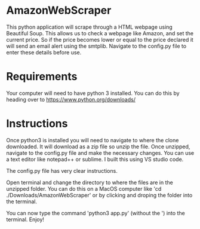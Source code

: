 # AmazonWebScraper
This python application will scrape through a HTML webpage using Beautiful Soup. This allows us to check a webpage like Amazon, and set the current price. So if the price becomes lower or equal to the price declared it will send an email alert using the smtplib. Navigate to the config.py file to enter these details before use.

# Requirements
Your computer will need to have python 3 installed. You can do this by heading over to https://www.python.org/downloads/

# Instructions
Once python3 is installed you will need to navigate to where the clone downloaded. It will download as a zip file so unzip the file. Once unzipped, navigate to the config.py file and make the necessary changes. You can use a text editor like notepad++ or sublime. I built this using VS studio code.

The config.py file has very clear instructions.

Open terminal and change the directory to where the files are in the unzipped folder. You can do this on a MacOS computer like 'cd ./Downloads/AmazonWebScraper' or by clicking and droping the folder into the terminal.

You can now type the command 'python3 app.py' (without the ') into the terminal. 
Enjoy!
